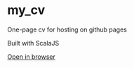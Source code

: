 # my_cv
One-page cv for hosting on github pages

Built with ScalaJS

[Open in browser](https://vedmedk0.github.io/my-cv/)

